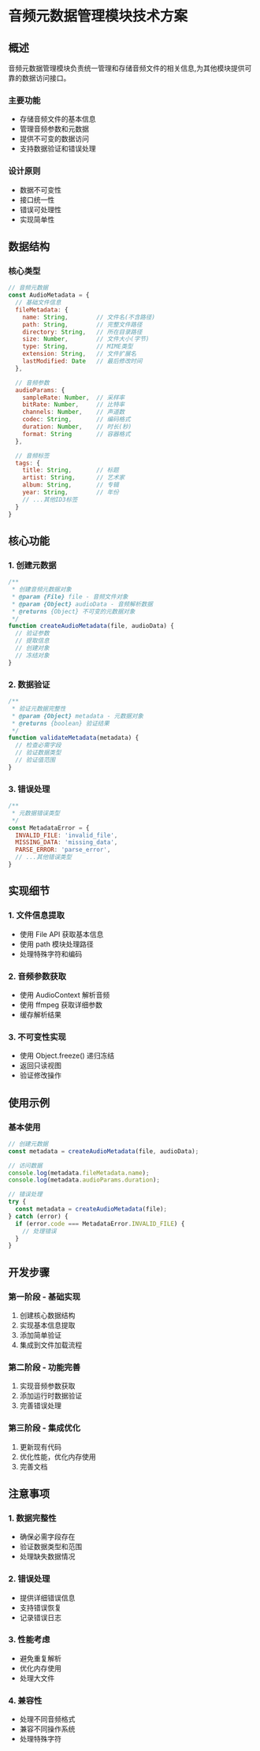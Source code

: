 # 音频元数据管理模块技术方案

## 概述

音频元数据管理模块负责统一管理和存储音频文件的相关信息,为其他模块提供可靠的数据访问接口。

### 主要功能
- 存储音频文件的基本信息
- 管理音频参数和元数据
- 提供不可变的数据访问
- 支持数据验证和错误处理

### 设计原则
- 数据不可变性
- 接口统一性
- 错误可处理性
- 实现简单性

## 数据结构

### 核心类型
```javascript
// 音频元数据
const AudioMetadata = {
  // 基础文件信息
  fileMetadata: {
    name: String,        // 文件名(不含路径)
    path: String,        // 完整文件路径
    directory: String,   // 所在目录路径
    size: Number,        // 文件大小(字节)
    type: String,        // MIME类型
    extension: String,   // 文件扩展名
    lastModified: Date   // 最后修改时间
  },

  // 音频参数
  audioParams: {
    sampleRate: Number,  // 采样率
    bitRate: Number,     // 比特率
    channels: Number,    // 声道数
    codec: String,       // 编码格式
    duration: Number,    // 时长(秒)
    format: String       // 容器格式
  },

  // 音频标签
  tags: {
    title: String,       // 标题
    artist: String,      // 艺术家
    album: String,       // 专辑
    year: String,        // 年份
    // ...其他ID3标签
  }
}
```

## 核心功能

### 1. 创建元数据
```javascript
/**
 * 创建音频元数据对象
 * @param {File} file - 音频文件对象
 * @param {Object} audioData - 音频解析数据
 * @returns {Object} 不可变的元数据对象
 */
function createAudioMetadata(file, audioData) {
  // 验证参数
  // 提取信息
  // 创建对象
  // 冻结对象
}
```

### 2. 数据验证
```javascript
/**
 * 验证元数据完整性
 * @param {Object} metadata - 元数据对象
 * @returns {boolean} 验证结果
 */
function validateMetadata(metadata) {
  // 检查必需字段
  // 验证数据类型
  // 验证值范围
}
```

### 3. 错误处理
```javascript
/**
 * 元数据错误类型
 */
const MetadataError = {
  INVALID_FILE: 'invalid_file',
  MISSING_DATA: 'missing_data',
  PARSE_ERROR: 'parse_error',
  // ...其他错误类型
}
```

## 实现细节

### 1. 文件信息提取
- 使用 File API 获取基本信息
- 使用 path 模块处理路径
- 处理特殊字符和编码

### 2. 音频参数获取
- 使用 AudioContext 解析音频
- 使用 ffmpeg 获取详细参数
- 缓存解析结果

### 3. 不可变性实现
- 使用 Object.freeze() 递归冻结
- 返回只读视图
- 验证修改操作

## 使用示例

### 基本使用
```javascript
// 创建元数据
const metadata = createAudioMetadata(file, audioData);

// 访问数据
console.log(metadata.fileMetadata.name);
console.log(metadata.audioParams.duration);

// 错误处理
try {
  const metadata = createAudioMetadata(file);
} catch (error) {
  if (error.code === MetadataError.INVALID_FILE) {
    // 处理错误
  }
}
```

## 开发步骤

### 第一阶段 - 基础实现
1. 创建核心数据结构
2. 实现基本信息提取
3. 添加简单验证
4. 集成到文件加载流程

### 第二阶段 - 功能完善
1. 实现音频参数获取
2. 添加运行时数据验证
3. 完善错误处理

### 第三阶段 - 集成优化
1. 更新现有代码
2. 优化性能，优化内存使用
3. 完善文档

## 注意事项

### 1. 数据完整性
- 确保必需字段存在
- 验证数据类型和范围
- 处理缺失数据情况

### 2. 错误处理
- 提供详细错误信息
- 支持错误恢复
- 记录错误日志

### 3. 性能考虑
- 避免重复解析
- 优化内存使用
- 处理大文件

### 4. 兼容性
- 处理不同音频格式
- 兼容不同操作系统
- 处理特殊字符

